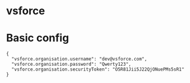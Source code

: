 # vsforce

# Basic config
```
{
  "vsforce.organisation.username": "dev@vsforce.com",
  "vsforce.organisation.password": "Qwerty123",
  "vsforce.organisation.securityToken": "O5R81Jii5J22QjONuePMs5sR1"
}
```
